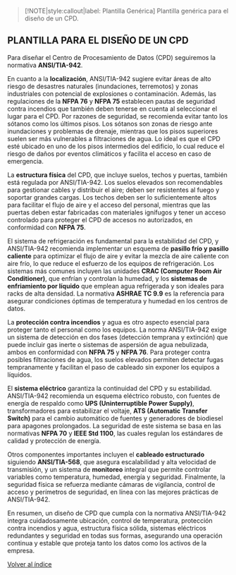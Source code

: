 > [!NOTE|style:callout|label: Plantilla Genérica]
> Plantilla genérica para el diseño de un CPD.

## PLANTILLA PARA EL DISEÑO DE UN CPD 

Para diseñar el Centro de Procesamiento de Datos (CPD) seguiremos la normativa **ANSI/TIA-942**.

En cuanto a la **localización**, ANSI/TIA-942 sugiere evitar áreas de alto riesgo de desastres naturales (inundaciones, terremotos) y zonas industriales con potencial de explosiones o contaminación. Además, las regulaciones de la **NFPA 76** y **NFPA 75** establecen pautas de seguridad contra incendios que también deben tenerse en cuenta al seleccionar el lugar para el CPD. Por razones de seguridad, se recomienda evitar tanto los sótanos como los últimos pisos. Los sótanos son zonas de riesgo ante inundaciones y problemas de drenaje, mientras que los pisos superiores suelen ser más vulnerables a filtraciones de agua. Lo ideal es que el CPD esté ubicado en uno de los pisos intermedios del edificio, lo cual reduce el riesgo de daños por eventos climáticos y facilita el acceso en caso de emergencia.

La **estructura física** del CPD, que incluye suelos, techos y puertas, también está regulada por ANSI/TIA-942. Los suelos elevados son recomendables para gestionar cables y distribuir el aire; deben ser resistentes al fuego y soportar grandes cargas. Los techos deben ser lo suficientemente altos para facilitar el flujo de aire y el acceso del personal, mientras que las puertas deben estar fabricadas con materiales ignífugos y tener un acceso controlado para proteger el CPD de accesos no autorizados, en conformidad con **NFPA 75**.

El sistema de refrigeración es fundamental para la estabilidad del CPD, y ANSI/TIA-942 recomienda implementar un esquema de **pasillo frío y pasillo caliente** para optimizar el flujo de aire y evitar la mezcla de aire caliente con aire frío, lo que reduce el esfuerzo de los equipos de refrigeración. Los sistemas más comunes incluyen las unidades **CRAC (Computer Room Air Conditioner)**, que enfrían y controlan la humedad, y los **sistemas de enfriamiento por líquido** que emplean agua refrigerada y son ideales para racks de alta densidad. La normativa **ASHRAE TC 9.9** es la referencia para asegurar condiciones óptimas de temperatura y humedad en los centros de datos.

La **protección contra incendios** y agua es otro aspecto esencial para proteger tanto el personal como los equipos. La norma ANSI/TIA-942 exige un sistema de detección en dos fases (detección temprana y extinción) que puede incluir gas inerte o sistemas de aspersión de agua nebulizada, ambos en conformidad con **NFPA 75** y **NFPA 76**. Para proteger contra posibles filtraciones de agua, los suelos elevados permiten detectar fugas tempranamente y facilitan el paso de cableado sin exponer los equipos a líquidos.

El **sistema eléctrico** garantiza la continuidad del CPD y su estabilidad. ANSI/TIA-942 recomienda un esquema eléctrico robusto, con fuentes de energía de respaldo como **UPS (Uninterruptible Power Supply)**, transformadores para estabilizar el voltaje, **ATS (Automatic Transfer Switch)** para el cambio automático de fuentes y generadores de biodiesel para apagones prolongados. La seguridad de este sistema se basa en las normativas **NFPA 70** y **IEEE Std 1100**, las cuales regulan los estándares de calidad y protección de energía.

Otros componentes importantes incluyen el **cableado estructurado** siguiendo **ANSI/TIA-568**, que asegura escalabilidad y alta velocidad de transmisión, y un sistema de **monitoreo** integral que permite controlar variables como temperatura, humedad, energía y seguridad. Finalmente, la seguridad física se refuerza mediante cámaras de vigilancia, control de acceso y perímetros de seguridad, en línea con las mejores prácticas de ANSI/TIA-942.

En resumen, un diseño de CPD que cumpla con la normativa ANSI/TIA-942 integra cuidadosamente ubicación, control de temperatura, protección contra incendios y agua, estructura física sólida, sistemas eléctricos redundantes y seguridad en todas sus formas, asegurando una operación continua y estable que proteja tanto los datos como los activos de la empresa.


<a href="https://pmoreno-rodriguez.github.io/opos_gsi/#/plantillas/indice.md">Volver al índice</a>